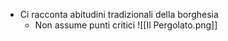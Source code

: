 - Ci racconta abitudini tradizionali della borghesia
	- Non assume punti critici
![[Il Pergolato.png]]